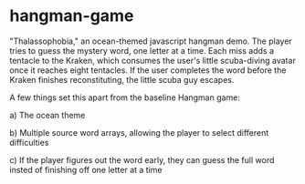 # hangman-game

"Thalassophobia," an ocean-themed javascript hangman demo. The player tries to guess the mystery word, one letter at a time. Each miss adds a tentacle to the Kraken, which consumes the user's little scuba-diving avatar once it reaches eight tentacles. If the user completes the word before the Kraken finishes reconstituting, the little scuba guy escapes.

A few things set this apart from the baseline Hangman game:

a) The ocean theme

b) Multiple source word arrays, allowing the player to select different difficulties

c) If the player figures out the word early, they can guess the full word insted of finishing off one letter at a time
